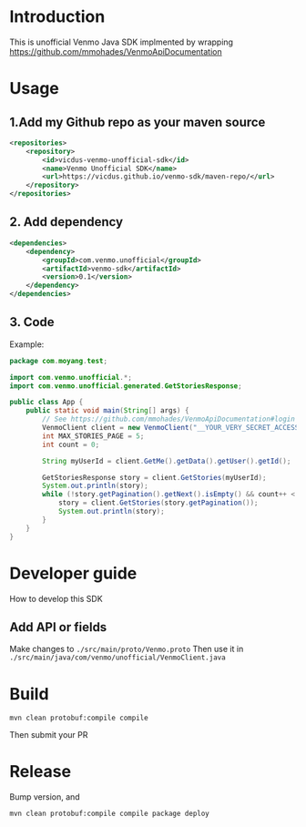 # Introduction

This is unofficial Venmo Java SDK implmented by wrapping https://github.com/mmohades/VenmoApiDocumentation

# Usage

## 1.Add my Github repo as your maven source
```xml
<repositories>
    <repository>
        <id>vicdus-venmo-unofficial-sdk</id>
        <name>Venmo Unofficial SDK</name>
        <url>https://vicdus.github.io/venmo-sdk/maven-repo/</url>
    </repository>
</repositories>
```

## 2. Add dependency

```xml
<dependencies>
    <dependency>
        <groupId>com.venmo.unofficial</groupId>
        <artifactId>venmo-sdk</artifactId>
        <version>0.1</version>
    </dependency>
</dependencies>
```

## 3. Code
Example: 
```java
package com.moyang.test;

import com.venmo.unofficial.*;
import com.venmo.unofficial.generated.GetStoriesResponse;

public class App {
    public static void main(String[] args) {
        // See https://github.com/mmohades/VenmoApiDocumentation#login to get access token
        VenmoClient client = new VenmoClient("__YOUR_VERY_SECRET_ACCESS_TOKEN__");
        int MAX_STORIES_PAGE = 5;
        int count = 0;

        String myUserId = client.GetMe().getData().getUser().getId();

        GetStoriesResponse story = client.GetStories(myUserId);
        System.out.println(story);
        while (!story.getPagination().getNext().isEmpty() && count++ < MAX_STORIES_PAGE) {
            story = client.GetStories(story.getPagination());
            System.out.println(story);
        }
    }
}
```


# Developer guide
How to develop this SDK
## Add API or fields
Make changes to `./src/main/proto/Venmo.proto`
Then use it in `./src/main/java/com/venmo/unofficial/VenmoClient.java`


# Build
```shell
mvn clean protobuf:compile compile
```

Then submit your PR


# Release
Bump version, and
```shell
mvn clean protobuf:compile compile package deploy
```
